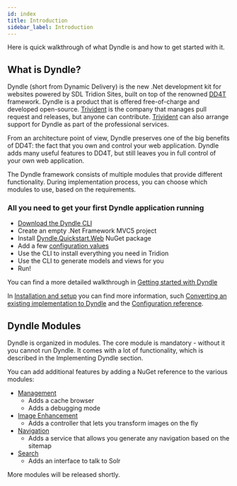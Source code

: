 ```yaml
---
id: index
title: Introduction
sidebar_label: Introduction
---
```


Here is quick walkthrough of what Dyndle is and how to get started with it.

## What is Dyndle?

Dyndle (short from Dynamic Delivery) is the new .Net development kit for websites powered by SDL Tridion Sites, built on top of the renowned [DD4T](https://dd4t.org/) framework. Dyndle is a product that is offered free-of-charge and developed open-source. [Trivident](https://trivident.com) is the company that manages pull request and releases, but anyone can contribute. [Trivident](https://trivident.com) can also arrange support for Dyndle as part of the professional services.

From an architecture point of view, Dyndle preserves one of the big benefits of DD4T: the fact that you own and control your web application. Dyndle adds many useful features to DD4T, but still leaves you in full control of your own web application.

The Dyndle framework consists of multiple modules that provide different functionality. During implementation process, you can choose which modules to use, based on the requirements.

### All you need to get your first Dyndle application running

- [Download the Dyndle CLI](/download)
- Create an empty .Net Framework MVC5 project
- Install [Dyndle.Quickstart.Web](https://www.nuget.org/packages/Dyndle.Quikstart.Web) NuGet package
- Add a few [configuration values](configuration)
- Use the CLI to install everything you need in Tridion
- Use the CLI to generate models and views for you
- Run!

You can find a more detailed walkthrough in [Getting started with Dyndle](getting-started)

In [Installation and setup](installation) you can find more information, such [Converting an existing implementation to Dyndle](converting-dd4t) and the [Configuration reference](configuration).

## Dyndle Modules

Dyndle is organized in modules. The core module is mandatory - without it you cannot run Dyndle. It comes with a lot of functionality, which is described in the Implementing Dyndle section.

You can add additional features by adding a NuGet reference to the various modules:

- [Management](management)
  - Adds a cache browser
  - Adds a debugging mode
- [Image Enhancement](image-enhancement)
  - Adds a controller that lets you transform images on the fly
- [Navigation](navigation)
  - Adds a service that allows you generate any navigation based on the sitemap
- [Search](search)
  - Adds an interface to talk to Solr

More modules will be released shortly.

